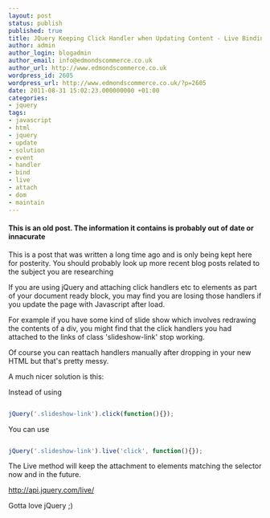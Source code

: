 ```yaml
---
layout: post
status: publish
published: true
title: JQuery Keeping Click Handler when Updating Content - Live Binding
author: admin
author_login: blogadmin
author_email: info@edmondscommerce.co.uk
author_url: http://www.edmondscommerce.co.uk
wordpress_id: 2605
wordpress_url: http://www.edmondscommerce.co.uk/?p=2605
date: 2011-08-31 15:02:23.000000000 +01:00
categories:
- jquery
tags:
- javascript
- html
- jquery
- update
- solution
- event
- handler
- bind
- live
- attach
- dom
- maintain
---
```

<div class="oldpost"><h4>This is an old post. The information it contains is probably out of date or innacurate</h4>
<p>
This is a post that was written a long time ago and is only being kept here for posterity.
You should probably look up more recent blog posts related to the subject you are researching
</p>
</div>
If you are using jQuery and attaching click handlers etc to elements as part of your document ready block, you may find you are losing those handlers if you update the page with Javascript after load.

For example if you have some kind of slide show which involves redrawing the contents of a div, you might find that the click handlers you had attached to the links of class 'slideshow-link' stop working.

Of course you can reattach handlers manually after dropping in your new HTML but that's pretty messy.

A much nicer solution is this:

Instead of using 
```javascript

jQuery('.slideshow-link').click(function(){});

```

You can use
```javascript

jQuery('.slideshow-link').live('click', function(){});

```

The Live method will keep the attachment to elements matching the selector now and in the future.

<a href="http://api.jquery.com/live/">http://api.jquery.com/live/</a>

Gotta love jQuery ;)
